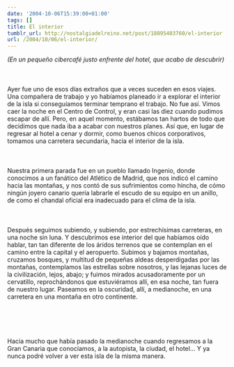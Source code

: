 ```yaml
---
date: '2004-10-06T15:39:00+01:00'
tags: []
title: El interior
tumblr_url: http://nostalgiadelreino.net/post/18895403760/el-interior
url: /2004/10/06/el-interior/
---
```


<p><em>(En un pequeño cibercafé justo enfrente del hotel, que acabo de descubrir)</em><br/><br/><br/><br/>Ayer fue uno de esos días extraños que a veces suceden en esos viajes. Una compañera de trabajo y yo habíamos planeado ir a explorar el interior de la isla si conseguíamos terminar temprano el trabajo. No fue así. Vimos caer la noche en el Centro de Control, y eran casi las diez cuando pudimos escapar de allí. Pero, en aquel momento, estábamos tan hartos de todo que decidimos que nada iba a acabar con nuestros planes. Así que, en lugar de regresar al hotel a cenar y dormir, como buenos chicos corporativos, tomamos una carretera secundaria, hacia el interior de la isla.<br/><br/><br/><br/>Nuestra primera parada fue en un pueblo llamado Ingenio, donde conocimos a un fanático del Atlético de Madrid, que nos indicó el camino hacia las montañas, y nos contó de sus sufrimientos como hincha, de cómo ningún joyero canario quería labrarle el escudo de su equipo en un anillo, de como el chandal oficial era inadecuado para el clima de la isla.<br/><br/><br/><br/>Después seguimos subiendo, y subiendo, por estrechísimas carreteras, en una noche sin luna. Y descubrimos ese interior del que habíamos oído hablar, tan tan diferente de los áridos terrenos que se contemplan en el camino entre la capital y el aeropuerto. Subimos y bajamos montañas, cruzamos bosques, y multitud de pequeñas aldeas desperdigadas por las montañas, contemplamos las estrellas sobre nosotros, y las lejanas luces de la civilización, lejos, abajo; y fuimos mirados acusadoramente por un cervatillo, reprochándonos que estuviéramos allí, en esa noche, tan fuera de nuestro lugar. Paseamos en la oscuridad, allí, a medianoche, en una carretera en una montaña en otro continente.<br/><br/><br/><br/><br/><br/>Hacia mucho que había pasado la medianoche cuando regresamos a la Gran Canaria que conocíamos, a la autopista, la ciudad, el hotel&hellip; Y ya nunca podré volver a ver esta isla de la misma manera.</p><div class="blogger-post-footer"><img width="1" height="1" src="https://blogger.googleusercontent.com/tracker/1180118427259117074-3652433756041006097?l=nostalgiadelreino.blogspot.com" alt=""/></div>